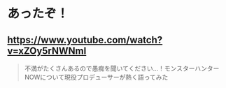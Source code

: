 # あったぞ！

## https://www.youtube.com/watch?v=xZOy5rNWNmI

> 不満がたくさんあるので愚痴を聞いてください…！モンスターハンターNOWについて現役プロデューサーが熱く語ってみた 
